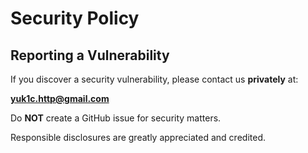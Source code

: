 # Security Policy

## Reporting a Vulnerability

If you discover a security vulnerability, please contact us **privately** at:

**<yuk1c.http@gmail.com>**

Do **NOT** create a GitHub issue for security matters.

Responsible disclosures are greatly appreciated and credited.
